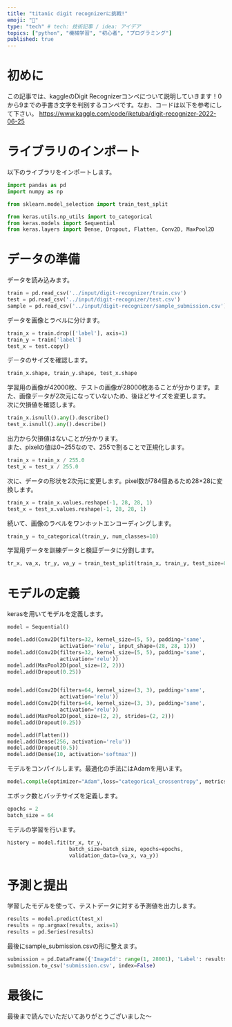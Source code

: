 ```yaml
---
title: "titanic digit recognizerに挑戦!"
emoji: "👋"
type: "tech" # tech: 技術記事 / idea: アイデア
topics: ["python", "機械学習", "初心者", "プログラミング"]
published: true
---
```

# 初めに
この記事では、kaggleのDigit Recognizerコンペについて説明していきます！0から9までの手書き文字を判別するコンペです。なお、コードは以下を参考にして下さい。
https://www.kaggle.com/code/iketuba/digit-recognizer-2022-06-25

# ライブラリのインポート
以下のライブラリをインポートします。
```py
import pandas as pd
import numpy as np

from sklearn.model_selection import train_test_split

from keras.utils.np_utils import to_categorical
from keras.models import Sequential
from keras.layers import Dense, Dropout, Flatten, Conv2D, MaxPool2D
```

# データの準備
データを読み込みます。
```py
train = pd.read_csv('../input/digit-recognizer/train.csv')
test = pd.read_csv('../input/digit-recognizer/test.csv')
sample = pd.read_csv('../input/digit-recognizer/sample_submission.csv')
```

データを画像とラベルに分けます。
```py
train_x = train.drop(['label'], axis=1)
train_y = train['label']
test_x = test.copy()
```

データのサイズを確認します。
```py
train_x.shape, train_y.shape, test_x.shape
```

学習用の画像が42000枚、テストの画像が28000枚あることが分かります。また、画像データが2次元になっていないため、後ほどサイズを変更します。<br>次に欠損値を確認します。
```py
train_x.isnull().any().describe()
test_x.isnull().any().describe()
```

出力から欠損値はないことが分かります。<br>また、pixelの値は0~255なので、255で割ることで正規化します。
```py
train_x = train_x / 255.0
test_x = test_x / 255.0
```

次に、データの形状を2次元に変更します。pixel数が784個あるため28×28に変換します。
```py
train_x = train_x.values.reshape(-1, 28, 28, 1)
test_x = test_x.values.reshape(-1, 28, 28, 1)
```

続いて、画像のラベルをワンホットエンコーディングします。
```py
train_y = to_categorical(train_y, num_classes=10)
```

学習用データを訓練データと検証データに分割します。
```py
tr_x, va_x, tr_y, va_y = train_test_split(train_x, train_y, test_size=0.2, random_state=0)
```

# モデルの定義
kerasを用いてモデルを定義します。
```py
model = Sequential()

model.add(Conv2D(filters=32, kernel_size=(5, 5), padding='same',
                 activation='relu', input_shape=(28, 28, 1)))
model.add(Conv2D(filters=32, kernel_size=(5, 5), padding='same',
                 activation='relu'))
model.add(MaxPool2D(pool_size=(2, 2)))
model.add(Dropout(0.25))


model.add(Conv2D(filters=64, kernel_size=(3, 3), padding='same',
                 activation='relu'))
model.add(Conv2D(filters=64, kernel_size=(3, 3), padding='same',
                 activation='relu'))
model.add(MaxPool2D(pool_size=(2, 2), strides=(2, 2)))
model.add(Dropout(0.25))

model.add(Flatten())
model.add(Dense(256, activation='relu'))
model.add(Dropout(0.5))
model.add(Dense(10, activation='softmax'))
```

モデルをコンパイルします。最適化の手法にはAdamを用います。
```py
model.compile(optimizer="Adam",loss="categorical_crossentropy", metrics=["accuracy"])
```

エポック数とバッチサイズを定義します。
```py
epochs = 2
batch_size = 64
```

モデルの学習を行います。
```py
history = model.fit(tr_x, tr_y, 
                    batch_size=batch_size, epochs=epochs, 
                    validation_data=(va_x, va_y))
```

# 予測と提出
学習したモデルを使って、テストデータに対する予測値を出力します。
```py
results = model.predict(test_x)
results = np.argmax(results, axis=1)
results = pd.Series(results)
```

最後にsample_submission.csvの形に整えます。
```py
submission = pd.DataFrame({'ImageId': range(1, 28001), 'Label': results})
submission.to_csv('submission.csv', index=False)
```

# 最後に
最後まで読んでいただいてありがとうございました～